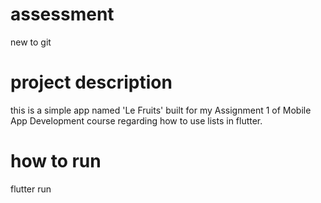 # assessment
new to git 

# project description
this is a simple app named 'Le Fruits' built for my Assignment 1 of Mobile App Development course regarding how to use lists in flutter.

# how to run
flutter run


